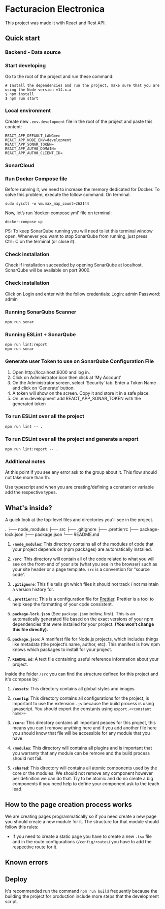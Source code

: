 # Facturacion Electronica

This project was made it with React and Rest API.

## Quick start

### Backend - Data source



### Start developing

Go to the root of the project and run these command:

```shell
# Install the dependencies and run the project, make sure that you are using the Node version v14.x.x
$ npm install
$ npm run start
```

### Local environment

Create new `.env.development` file in the root of the project and paste this content:

```shell
REACT_APP_DEFAULT_LANG=en
REACT_APP_NODE_ENV=development
REACT_APP_SONAR_TOKEN=
REACT_APP_AUTH0_DOMAIN=
REACT_APP_AUTH0_CLIENT_ID=
```

### SonarCloud
### Run Docker Compose file
Before running it, we need to increase the memory dedicated for Docker.
To solve this problem, execute the follow command.
On terminal:

```shell
sudo sysctl -w vm.max_map_count=262144
```
Now, let’s run ‘docker-compose.yml’ file on terminal:
```shell
docker-compose up
```
PS: To keep SonarQube running you will need to let this terminal window open. Whenever you want to stop SonarQube from running, just press Ctrl+C on the terminal (or close it).
### Check installation
Check if installation succeeded by opening SonarQube at localhost. SonarQube will be available on port 9000.
### Check installation
Click on Login and enter with the follow credentials:
Login: admin
Password: admin
### Running SonarQube Scanner
```shell
npm run sonar
```
### Running ESLint + SonarQube
```shell
npm run lint:report
npm run sonar
```
### Generate user Token to use on SonarQube Configuration File
1. Open http://localhost:9000 and log in.
2. Click on Administrator icon then click at ‘My Account’
3. On the Administrator screen, select ‘Security’ tab. Enter a Token Name and click on ‘Generate’ button.
4. A token will show on the screen. Copy it and store it in a safe place.
5. On .env.development add REACT_APP_SONAR_TOKEN with the generated token
### To run ESLint over all the project
```shell
npm run lint -- .
```
### To run ESLint over all the project and generate a report
```shell
npm run lint:report -- .
```
### Additional notes

At this point if you see any error ask to the group about it. This flow should not take more than 1h.

Use typescript and when you are creating/defining a constant or variable add the respective types.

## What's inside?

A quick look at the top-level files and directories you'll see in the project.

  .
    ├── node_modules
    ├── src
    ├── .gitignore
    ├── .prettierrc
    ├── package-lock.json
    ├── package.json
    └── README.md

1. **`/node_modules`**: This directory contains all of the modules of code that your project depends on (npm packages) are automatically installed.

2. **`/src`**: This directory will contain all of the code related to what you will see on the front-end of your site (what you see in the browser) such as your site header or a page template. `src` is a convention for “source code”.

3. **`.gitignore`**: This file tells git which files it should not track / not maintain a version history for.

4. **`.prettierrc`**: This is a configuration file for [Prettier](https://prettier.io/). Prettier is a tool to help keep the formatting of your code consistent.

5. **`package-lock.json`** (See `package.json` below, first). This is an automatically generated file based on the exact versions of your npm dependencies that were installed for your project. **(You won’t change this file directly).**

6. **`package.json`**: A manifest file for Node.js projects, which includes things like metadata (the project’s name, author, etc). This manifest is how npm knows which packages to install for your project.

7. **`README.md`**: A text file containing useful reference information about your project.

Inside the folder `/src` you can find the structure defined for this project and it's compose by:

1. **`/assets`**: This directory contains all global styles and images.

2. **`/config`**: This directory contains all configurations for the project, is important to use the extension `.js` because the build process is using javascript. You should export the constants using `export.<<constant name>>`

3. **`/core`**: This directory contains all important peaces for this project, this means you can't remove anything here and if you add another file here you should know that file will be accessible for any module that you have.

4. **`/modules`**: This directory will contains all plugins and is important that you warranty that any module can be remove and the build process should not fail.

5. **`/shared`**: This directory will contains all atomic components used by the core or the modules. We should not remove any component however per definition we can do that. Try to be atomic and do no create a big components if you need help to define your component ask to the teach lead.

## How to the page creation process works

We are creating pages programmatically so if you need create a new page you should create a new module for it. The structure for that module should follow this rules:

* If you need to create a static page you have to create a new `.tsx` file and in the route configurations (`/config/routes`) you have to add the respective route for it.

## Known errors


## Deploy

It's recommended run the command `npm run build` frequently because the building the project for production include more steps that the development script.
